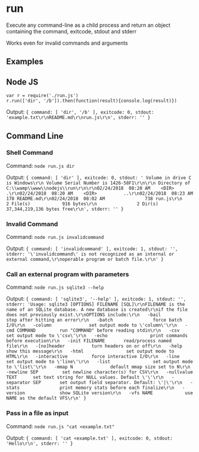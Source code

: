 # run

Execute any command-line as a child process
and return an object containing the command, exitcode, stdout and stderr 

Works even for invalid commands and arguments

## Examples

## Node JS
```
var r = require('./run.js')
r.run(['dir', '/b']).then(function(result){console.log(result)})
```

Output: ```{ command: [ 'dir', '/b' ],
  exitcode: 0,
  stdout: 'example.txt\r\nREADME.md\r\nrun.js\r\n',
  stderr: '' }```

## Command Line

### Shell Command
Command: `node run.js dir`

Output: `{ command: [ 'dir' ],
  exitcode: 0,
  stdout: ' Volume in drive C is Windows\r\n Volume Serial Number is 1426-58F1\r\n\r\n Directory of C:\\wamp\\www\\nodejs\\run\r\n\r\n02/24/2018  08:20 AM    <DIR>          .\r\n02/24/2018  08:20 AM    <DIR>          ..\r\n02/24/2018  08:23 AM               178 README.md\r\n02/24/2018  08:02 AM               738 run.js\r\n               2 File(s)            916 bytes\r\n               2 Dir(s)  37,344,219,136 bytes free\r\n',
  stderr: '' }
`

### Invalid Command
Command: `node run.js invalidcommand`

Output: `{ command: [ 'invalidcommand' ],
  exitcode: 1,
  stdout: '',
  stderr: '\'invalidcommand\' is not recognized as an internal or external command,\r\noperable program or batch file.\r\n' }
`

### Call an external  program with parameters
Command: `node run.js sqlite3 --help`

Output: `{ command: [ 'sqlite3', '--help' ],
  exitcode: 1,
  stdout: '',
  stderr: 'Usage: sqlite3 [OPTIONS] FILENAME [SQL]\r\nFILENAME is the name of an SQLite database. A new database is created\r\nif the file does not previously exist.\r\nOPTIONS include:\r\n   -bail                stop after hitting an error\r\n   -batch               force batch I/O\r\n   -column              set output mode to \'column\'\r\n   -cmd COMMAND         run "COMMAND" before reading stdin\r\n   -csv                 set output mode to \'csv\'\r\n   -echo                print commands before execution\r\n   -init FILENAME       read/process named file\r\n   -[no]header          turn headers on or off\r\n   -help                show this message\r\n   -html                set output mode to HTML\r\n   -interactive         force interactive I/O\r\n   -line                set output mode to \'line\'\r\n   -list                set output mode to \'list\'\r\n   -mmap N              default mmap size set to N\r\n   -newline SEP         set newline character(s) for CSV\r\n   -nullvalue TEXT      set text string for NULL values. Default \'\'\r\n   -separator SEP       set output field separator. Default: \'|\'\r\n   -stats               print memory stats before each finalize\r\n   -version             show SQLite version\r\n   -vfs NAME            use NAME as the default VFS\r\n' }
`


### Pass in a file as input
Command: `node run.js "cat <example.txt"`

Output: `{ command: [ 'cat <example.txt' ],
  exitcode: 0,
  stdout: 'Hello\r\n',
  stderr: '' }
`
